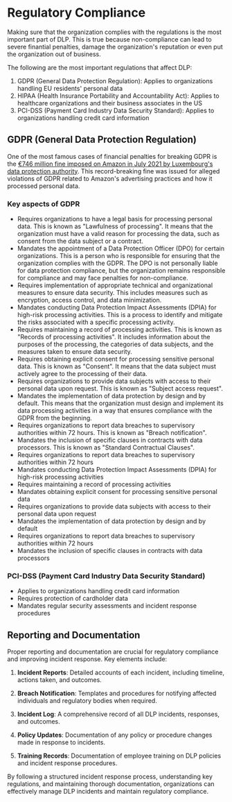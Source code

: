 # Regulatory Compliance

Making sure that the organization complies with the regulations is the most important part of DLP. This is true because non-compliance can lead to severe finantial penalties, damage the organization's reputation or even put the organization out of business.

The following are the most important regulations that affect DLP:

1. GDPR (General Data Protection Regulation): Applies to organizations handling EU residents' personal data
2. HIPAA (Health Insurance Portability and Accountability Act): Applies to healthcare organizations and their business associates in the US
3. PCI-DSS (Payment Card Industry Data Security Standard): Applies to organizations handling credit card information

## GDPR (General Data Protection Regulation)

One of the most famous cases of financial penalties for breaking GDPR is the [€746 million fine imposed on Amazon in July 2021 by Luxembourg's data protection authority](https://www.reuters.com/business/retail-consumer/amazon-hit-with-886-million-eu-data-privacy-fine-2021-07-30/). This record-breaking fine was issued for alleged violations of GDPR related to Amazon's advertising practices and how it processed personal data.

### Key aspects of GDPR

- Requires organizations to have a legal basis for processing personal data. This is known as "Lawfulness of processing". It means that the organization must have a valid reason for processing the data, such as consent from the data subject or a contract.
- Mandates the appointment of a Data Protection Officer (DPO) for certain organizations. This is a person who is responsible for ensuring that the organization complies with the GDPR. The DPO is not personally liable for data protection compliance, but the organization remains responsible for compliance and may face penalties for non-compliance.
- Requires implementation of appropriate technical and organizational measures to ensure data security. This includes measures such as encryption, access control, and data minimization.
- Mandates conducting Data Protection Impact Assessments (DPIA) for high-risk processing activities. This is a process to identify and mitigate the risks associated with a specific processing activity.
- Requires maintaining a record of processing activities. This is known as "Records of processing activities". It includes information about the purposes of the processing, the categories of data subjects, and the measures taken to ensure data security.
- Requires obtaining explicit consent for processing sensitive personal data. This is known as "Consent". It means that the data subject must actively agree to the processing of their data.
- Requires organizations to provide data subjects with access to their personal data upon request. This is known as "Subject access request".
- Mandates the implementation of data protection by design and by default. This means that the organization must design and implement its data processing activities in a way that ensures compliance with the GDPR from the beginning.
- Requires organizations to report data breaches to supervisory authorities within 72 hours. This is known as "Breach notification".
- Mandates the inclusion of specific clauses in contracts with data processors. This is known as "Standard Contractual Clauses".
- Requires organizations to report data breaches to supervisory authorities within 72 hours
- Mandates conducting Data Protection Impact Assessments (DPIA) for high-risk processing activities
- Requires maintaining a record of processing activities
- Mandates obtaining explicit consent for processing sensitive personal data
- Requires organizations to provide data subjects with access to their personal data upon request
- Mandates the implementation of data protection by design and by default
- Requires organizations to report data breaches to supervisory authorities within 72 hours
- Mandates the inclusion of specific clauses in contracts with data processors

### PCI-DSS (Payment Card Industry Data Security Standard)

- Applies to organizations handling credit card information
- Requires protection of cardholder data
- Mandates regular security assessments and incident response procedures

## Reporting and Documentation

Proper reporting and documentation are crucial for regulatory compliance and improving incident response. Key elements include:

1. **Incident Reports**: Detailed accounts of each incident, including timeline, actions taken, and outcomes.

2. **Breach Notification**: Templates and procedures for notifying affected individuals and regulatory bodies when required.

3. **Incident Log**: A comprehensive record of all DLP incidents, responses, and outcomes.

4. **Policy Updates**: Documentation of any policy or procedure changes made in response to incidents.

5. **Training Records**: Documentation of employee training on DLP policies and incident response procedures.

By following a structured incident response process, understanding key regulations, and maintaining thorough documentation, organizations can effectively manage DLP incidents and maintain regulatory compliance.
